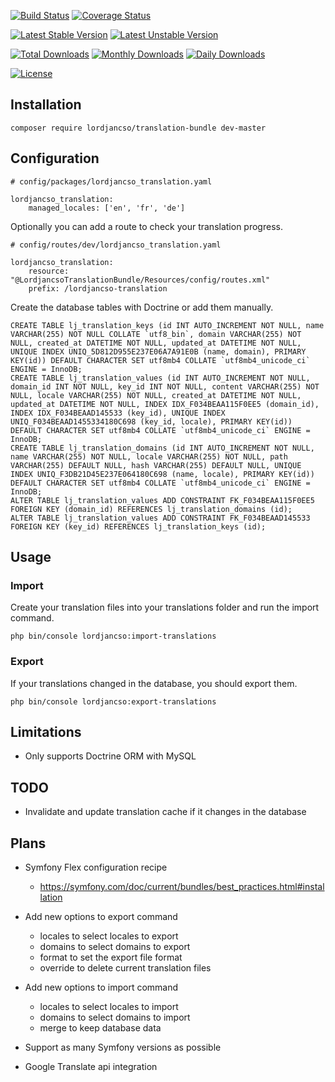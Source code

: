 [![Build Status](https://travis-ci.com/lordjancso/TranslationBundle.svg?branch=develop)](https://travis-ci.com/lordjancso/TranslationBundle)
[![Coverage Status](https://coveralls.io/repos/github/lordjancso/TranslationBundle/badge.svg?branch=develop)](https://coveralls.io/github/lordjancso/TranslationBundle?branch=develop)

[![Latest Stable Version](https://poser.pugx.org/lordjancso/translation-bundle/v/stable?format=flat)](https://packagist.org/packages/lordjancso/translation-bundle)
[![Latest Unstable Version](https://poser.pugx.org/lordjancso/translation-bundle/v/unstable?format=flat)](https://packagist.org/packages/lordjancso/translation-bundle)

[![Total Downloads](https://poser.pugx.org/lordjancso/translation-bundle/downloads?format=flat)](https://packagist.org/packages/lordjancso/translation-bundle)
[![Monthly Downloads](https://poser.pugx.org/lordjancso/translation-bundle/d/monthly?format=flat)](https://packagist.org/packages/lordjancso/translation-bundle)
[![Daily Downloads](https://poser.pugx.org/lordjancso/translation-bundle/d/daily?format=flat)](https://packagist.org/packages/lordjancso/translation-bundle)

[![License](https://poser.pugx.org/lordjancso/translation-bundle/license?format=flat)](https://packagist.org/packages/lordjancso/translation-bundle)

## Installation

```
composer require lordjancso/translation-bundle dev-master
```

## Configuration

```
# config/packages/lordjancso_translation.yaml

lordjancso_translation:
    managed_locales: ['en', 'fr', 'de']
```

Optionally you can add a route to check your translation progress.

```
# config/routes/dev/lordjancso_translation.yaml

lordjancso_translation:
    resource: "@LordjancsoTranslationBundle/Resources/config/routes.xml"
    prefix: /lordjancso-translation
```

Create the database tables with Doctrine or add them manually.

```
CREATE TABLE lj_translation_keys (id INT AUTO_INCREMENT NOT NULL, name VARCHAR(255) NOT NULL COLLATE `utf8_bin`, domain VARCHAR(255) NOT NULL, created_at DATETIME NOT NULL, updated_at DATETIME NOT NULL, UNIQUE INDEX UNIQ_5D812D955E237E06A7A91E0B (name, domain), PRIMARY KEY(id)) DEFAULT CHARACTER SET utf8mb4 COLLATE `utf8mb4_unicode_ci` ENGINE = InnoDB;
CREATE TABLE lj_translation_values (id INT AUTO_INCREMENT NOT NULL, domain_id INT NOT NULL, key_id INT NOT NULL, content VARCHAR(255) NOT NULL, locale VARCHAR(255) NOT NULL, created_at DATETIME NOT NULL, updated_at DATETIME NOT NULL, INDEX IDX_F034BEAA115F0EE5 (domain_id), INDEX IDX_F034BEAAD145533 (key_id), UNIQUE INDEX UNIQ_F034BEAAD1455334180C698 (key_id, locale), PRIMARY KEY(id)) DEFAULT CHARACTER SET utf8mb4 COLLATE `utf8mb4_unicode_ci` ENGINE = InnoDB;
CREATE TABLE lj_translation_domains (id INT AUTO_INCREMENT NOT NULL, name VARCHAR(255) NOT NULL, locale VARCHAR(255) NOT NULL, path VARCHAR(255) DEFAULT NULL, hash VARCHAR(255) DEFAULT NULL, UNIQUE INDEX UNIQ_F3DB21D45E237E064180C698 (name, locale), PRIMARY KEY(id)) DEFAULT CHARACTER SET utf8mb4 COLLATE `utf8mb4_unicode_ci` ENGINE = InnoDB;
ALTER TABLE lj_translation_values ADD CONSTRAINT FK_F034BEAA115F0EE5 FOREIGN KEY (domain_id) REFERENCES lj_translation_domains (id);
ALTER TABLE lj_translation_values ADD CONSTRAINT FK_F034BEAAD145533 FOREIGN KEY (key_id) REFERENCES lj_translation_keys (id);
```

## Usage

### Import

Create your translation files into your translations folder and run the import command.

```
php bin/console lordjancso:import-translations
```

### Export

If your translations changed in the database, you should export them.

```
php bin/console lordjancso:export-translations
```

## Limitations

- Only supports Doctrine ORM with MySQL

## TODO

- Invalidate and update translation cache if it changes in the database

## Plans

- Symfony Flex configuration recipe
  - https://symfony.com/doc/current/bundles/best_practices.html#installation

- Add new options to export command
  - locales to select locales to export
  - domains to select domains to export
  - format to set the export file format
  - override to delete current translation files

- Add new options to import command
  - locales to select locales to import
  - domains to select domains to import
  - merge to keep database data

- Support as many Symfony versions as possible

- Google Translate api integration
